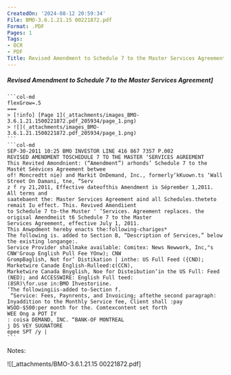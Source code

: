 ```yaml
---
CreatedOn: '2024-08-12 20:59:34'
File: BMO-3.6.1.21.15 00221872.pdf
Format: .PDF
Pages: 1
Tags:
- OCR
- PDF
Title: Revised Amendment to Schedule 7 to the Master Services Agreement
---
```


##### Revised Amendment to Schedule 7 to the Master Services Agreement]

  
````col
```col-md
flexGrow=.5
===
> [!info] [Page 1](_attachments/images_BMO-3.6.1.21.1500221872.pdf_205934/page_1.png)
> ![](_attachments/images_BMO-3.6.1.21.1500221872.pdf_205934/page_1.png)
```  
```col-md
SEP-30-2011 10:25 BMO INVESTOR LINE 416 867 7357 P.002  
REVISED AMENDMENT TOSCHEDULE 7 TO THE MASTER ‘SERVICES AGREEMENT  
This Revited Amondnient: (“Amendment”) arhonds’ Schedule 7 to the Mastét Séévices Agreement betwee
of! Moncredtt nie) and Markit OnDemand, Inc., formerly‘kKuown.ts ‘Wall Street On Damani, tne, “Serv
z f ry 21,2011, Effective dateofthis Amendment is Séprember 1,2011. All terms and
saatebaent the: Master Services Agreement aind all Schedules.theteto remait Iu effect. This. Revived Amendiient
to Schedule 7 to-the Muster ' ‘Services. Agreement replaces. the origisal Amendmeiit t6 Schedule 7 to the Master
Services Agreement, effective July 1, 2011.  
This Anwpdment hereby enacts the:following-chariges*  
The following is. added to Section B, “Description of Services,” below the existing longange:.  
Service Provider shallmake available: Comitex: News Newwork, Inc,"s CNW'Group English Pull Fee YOnw); CNW
GrompBaglish, Not for’ Distikation | inthe: US Full Feed ({CND); Marketwire Canade English-Rulleed:¢(CCN),
Marketwire Canada Bnyglish, Noe for Disteibution‘in the US Full: Feed (NED); and ACCESSWIRE: English Full teed:
(8SR)\for.use in:BMO Ihvestoriine.  
‘The followingiis-added to-Section f.  
 “Service: Fees, Paynrents, and Invoicing; aftethe second paragraph:
Inyaddition to the Monthly Service fee, Client shall :pay WSOD-$500:per month for the. Comtexcontent set forth  
WEE Ong a POT IY  
: coisa DEMAND, INC. “BANK-OF MONTREAL  
j DS VEY SUGNATORE  
epee SPT /y |  
```
````
Notes:  


![[_attachments/BMO-3.6.1.21.15 00221872.pdf]